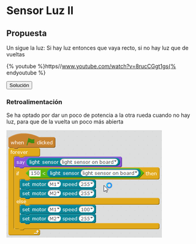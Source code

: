 
# Sensor Luz II

## Propuesta

Un sigue la luz: Si hay luz entonces que vaya recto, si no hay luz que de vueltas

{% youtube %}https//www.youtube.com/watch?v=8rucCGgt1gs{% endyoutube %}
<script type="text/javascript">var feedback14_93text = "Solución";</script><input type="button" name="toggle-feedback-14_93" value="Solución" class="feedbackbutton" onclick="$exe.toggleFeedback(this,false);return false" />

### Retroalimentación

Se ha optado por dar un poco de potencia a la otra rueda cuando no hay luz, para que de la vuelta un poco más abierta

![](img/sigueluz.png)
